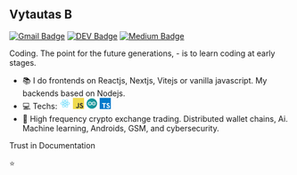 ## Vytautas B
[![Gmail Badge](https://img.shields.io/badge/-Gmail-c14438?style=flat-square&logo=Gmail&logoColor=white&link=mailto:contato.vitusbernat@gmail.com)](mailto:contato.vitusbernat@gmail.com)
[![DEV Badge](https://img.shields.io/badge/-DEV.to-000?style=flat-square&logo=dev.to&logoColor=white&link=https://dev.to/vitustockholm)](https://dev.to/vitustockholm)
[![Medium Badge](https://img.shields.io/badge/-Medium-000?style=flat-square&logo=Medium&logoColor=white&&link=https://medium.com/@vitustockholm)](https://medium.com/@vitustockholm)

 Coding. The point for the future generations, - is to learn coding at early stages.

- :books: I do frontends on Reactjs, Nextjs, Vitejs or vanilla javascript. My backends based on Nodejs. 
- :computer: Techs:  <img height="20" src="https://raw.githubusercontent.com/github/explore/80688e429a7d4ef2fca1e82350fe8e3517d3494d/topics/react/react.png">  <img height="20" src="https://raw.githubusercontent.com/github/explore/80688e429a7d4ef2fca1e82350fe8e3517d3494d/topics/javascript/javascript.png">  <img height="20" src="https://raw.githubusercontent.com/github/explore/80688e429a7d4ef2fca1e82350fe8e3517d3494d/topics/arduino/arduino.png"> <img height="20" src="https://raw.githubusercontent.com/github/explore/80688e429a7d4ef2fca1e82350fe8e3517d3494d/topics/typescript/typescript.png"> 
- :pushpin: High frequency crypto exchange trading. Distributed wallet chains, Ai. Machine learning, Androids, GSM, and cybersecurity. 


Trust in Documentation

⭐️ 
